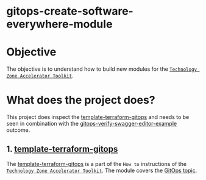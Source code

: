 # gitops-create-software-everywhere-module

# Objective

The objective is to understand how to build new modules for the [`Technology Zone Accelerator Toolkit`](https://modules.cloudnativetoolkit.dev/).

# What does the project does?

This project does inspect the [template-terraform-gitops](https://github.com/cloud-native-toolkit/template-terraform-gitops) and needs to be seen in combination with the [gitops-verify-swagger-editor-example](https://github.com/thomassuedbroecker/gitops-verify-swagger-editor-example) outcome.

## 1. [template-terraform-gitops](https://github.com/cloud-native-toolkit/template-terraform-gitops)

The [template-terraform-gitops](https://github.com/cloud-native-toolkit/template-terraform-gitops) is a part of the `How to` instructions of the [`Technology Zone Accelerator Toolkit`](https://modules.cloudnativetoolkit.dev/). 
The module covers the [GitOps topic](https://modules.cloudnativetoolkit.dev/#/how-to/gitops).

